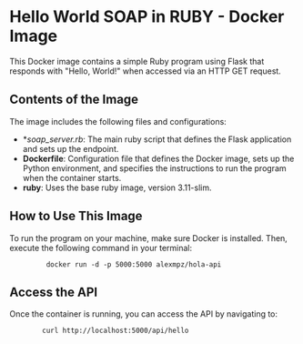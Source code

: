 
# Hello World SOAP in RUBY - Docker Image

This Docker image contains a simple Ruby program using Flask that responds with "Hello, World!" when accessed via an HTTP GET request.

## Contents of the Image

The image includes the following files and configurations:

- **soap_server.rb*: The main ruby script that defines the Flask application and sets up the  endpoint.
- **Dockerfile**: Configuration file that defines the Docker image, sets up the Python environment, and specifies the instructions to run the program when the container starts.
- **ruby**: Uses the base ruby image, version 3.11-slim.

## How to Use This Image

To run the program on your machine, make sure Docker is installed. Then, execute the following command in your terminal:


             docker run -d -p 5000:5000 alexmpz/hola-api


## Access the API
Once the container is running, you can access the API by navigating to:


            curl http://localhost:5000/api/hello